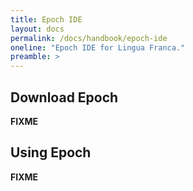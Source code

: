 ```yaml
---
title: Epoch IDE
layout: docs
permalink: /docs/handbook/epoch-ide
oneline: "Epoch IDE for Lingua Franca."
preamble: >
---
```


## Download Epoch

**FIXME**

## Using Epoch

**FIXME**
